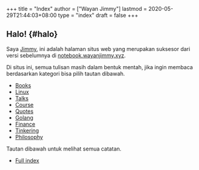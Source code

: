+++
title = "Index"
author = ["Wayan Jimmy"]
lastmod = 2020-05-29T21:44:03+08:00
type = "index"
draft = false
+++

## Halo! {#halo}

Saya [Jimmy](https://wayanjimmy.xyz/), ini adalah halaman situs web yang merupakan suksesor dari versi sebelumnya di [notebook.wayanjimmy.xyz](http://notebook.wayanjimmy.xyz/).

Di situs ini, semua tulisan masih dalam bentuk mentah, jika ingin membaca berdasarkan kategori bisa pilih tautan dibawah.

- [Books](/notes/20210504100738-books/)
- [Linux](/notes/20210502110347-linux/)
- [Talks](/notes/20210511121448-talks/)
- [Course](/notes/20210818115002-course/)
- [Quotes](/notes/20210121152626-quotes/)
- [Golang](/notes/20201205165502-golang/)
- [Finance](/notes/20210425134255-finance/)
- [Tinkering](/notes/20210503100841-tinkering/)
- [Philosophy](/notes/20210131181150-philosophy/)

Tautan dibawah untuk melihat semua catatan.

- [Full index](/notes/)
